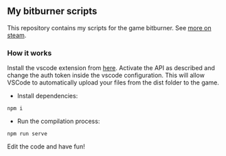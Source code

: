 ## My bitburner scripts

This repository contains my scripts for the game bitburner. See [more on steam](https://store.steampowered.com/app/1812820/Bitburner/).

### How it works

Install the vscode extension from [here](https://marketplace.visualstudio.com/items?itemName=hexnaught.vscode-bitburner-connector). Activate the API as described and change the auth token inside the vscode configuration. This will allow VSCode to automatically upload your files from the dist folder to the game.

- Install dependencies:

```
npm i
```

- Run the compilation process:

```
npm run serve
```

Edit the code and have fun!
